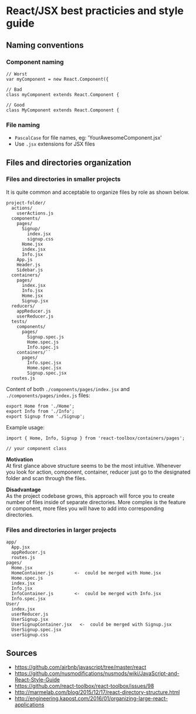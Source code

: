 # React/JSX best practicies and style guide

## Naming conventions

### Component naming

```
// Worst
var myComponent = new React.Component({

// Bad
class myComponent extends React.Component {

// Good
class MyComponent extends React.Component {
```

### File naming

* `PascalCase` for file names, eg: 'YourAwesomeComponent.jsx'
* Use `.jsx` extensions for JSX files

## Files and directories organization


### Files and directories in smaller projects

It is quite common and acceptable to organize files by role as shown below.
```
project-folder/
  actions/
    userActions.js
  components/
    pages/
      Signup/
        index.jsx
        signup.css
      Home.jsx
      index.jsx
      Info.jsx
    App.js
    Header.js
    Sidebar.js
  containers/
    pages/
      index.jsx
      Info.jsx
      Home.jsx
      Signup.jsx
  reducers/
    appReducer.js
    userReducer.js
  tests/
    components/
      pages/
        Signup.spec.js
        Home.spec.js
        Info.spec.js
    containers/``
      pages/        
        Info.spec.jsx
        Home.spec.jsx
        Signup.spec.jsx
  routes.js
```

Content of both `./components/pages/index.jsx` and
`./components/pages/index.js` files:
```
export Home from './Home';
export Info from './Info';
export Signup from './Signup';
```

Example usage:
```
import { Home, Info, Signup } from 'react-toolbox/containers/pages';

// your component class
```

**Motivation**  
At first glance above structure seems to be the most intuitive. Whenever
you look for action, component, container, reducer just go to the designated
folder and scan through the files.

**Disadvantage**  
As the project codebase grows, this approach will force you to create number of
files inside of separate directories. More complex is the feature or component,
more files you will have to add into corresponding directories.

### Files and directories in larger projects

```
app/
  App.jsx
  appReducer.js
  routes.js
pages/  
  Home.jsx
  HomeContainer.js        <-  could be merged with Home.jsx
  Home.spec.js
  index.jsx
  Info.jsx
  InfoContainer.js        <-  could be merged with Info.jsx
  Info.spec.jsx
User/
  index.jsx
  userReducer.js
  UserSignup.jsx
  UserSignupContainer.jsx   <-  could be merged with Signup.jsx
  UserSignup.spec.jsx
  userSignup.css
```

## Sources
* https://github.com/airbnb/javascript/tree/master/react
* https://github.com/nusmodifications/nusmods/wiki/JavaScript-and-React-Style-Guide
* https://github.com/react-toolbox/react-toolbox/issues/98
* http://marmelab.com/blog/2015/12/17/react-directory-structure.html
* http://engineering.kapost.com/2016/01/organizing-large-react-applications
